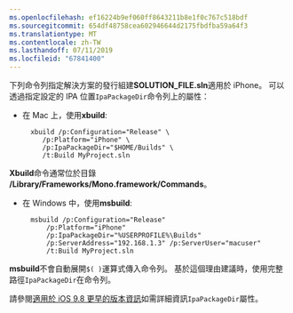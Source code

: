 ```yaml
---
ms.openlocfilehash: ef16224b9ef060ff8643211b8e1f0c767c518bdf
ms.sourcegitcommit: 654df48758cea602946644d2175fbdfba59a64f3
ms.translationtype: MT
ms.contentlocale: zh-TW
ms.lasthandoff: 07/11/2019
ms.locfileid: "67841400"
---
```


下列命令列指定解決方案的發行組建**SOLUTION_FILE.sln**適用於 iPhone。 可以透過指定設定的 IPA 位置`IpaPackageDir`命令列上的屬性：

- 在 Mac 上，使用**xbuild**:

        xbuild /p:Configuration="Release" \ 
           /p:Platform="iPhone" \ 
           /p:IpaPackageDir="$HOME/Builds" \
           /t:Build MyProject.sln

**Xbuild**命令通常位於目錄 **/Library/Frameworks/Mono.framework/Commands**。

- 在 Windows 中，使用**msbuild**:

        msbuild /p:Configuration="Release" 
            /p:Platform="iPhone" 
            /p:IpaPackageDir="%USERPROFILE%\Builds" 
            /p:ServerAddress="192.168.1.3" /p:ServerUser="macuser"  
            /t:Build MyProject.sln


**msbuild**不會自動展開`$( )`運算式傳入命令列。 基於這個理由建議時，使用完整路徑`IpaPackageDir`在命令列。


請參閱[適用於 iOS 9.8 更早的版本資訊](https://developer.xamarin.com/releases/ios/xamarin.ios_9/xamarin.ios_9.8/#New_MSBuild_property_IpaPackageDir_to_customize_.ipa_output_location)如需詳細資訊`IpaPackageDir`屬性。
